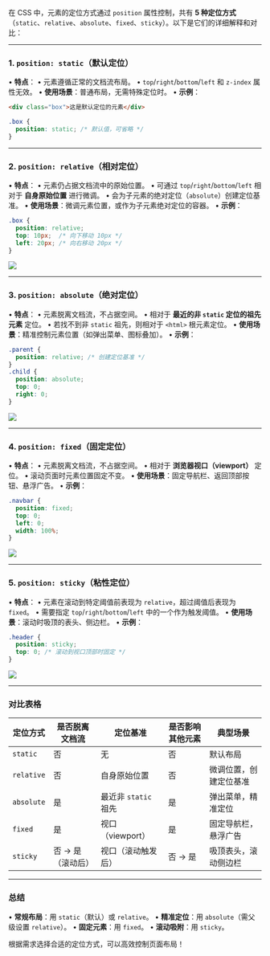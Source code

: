 在 CSS 中，元素的定位方式通过 `position` 属性控制，共有 **5 种定位方式**（`static`、`relative`、`absolute`、`fixed`、`sticky`）。以下是它们的详细解释和对比：

---

### **1. `position: static`（默认定位）**
• **特点**：
• 元素遵循正常的文档流布局。
• `top`/`right`/`bottom`/`left` 和 `z-index` 属性无效。
• **使用场景**：普通布局，无需特殊定位时。
• **示例**：
  ```html
  <div class="box">这是默认定位的元素</div>
  ```
  ```css
  .box {
    position: static; /* 默认值，可省略 */
  }
  ```

---

### **2. `position: relative`（相对定位）**
• **特点**：
• 元素仍占据文档流中的原始位置。
• 可通过 `top`/`right`/`bottom`/`left` 相对于 **自身原始位置** 进行微调。
• 会为子元素的绝对定位（`absolute`）创建定位基准。
• **使用场景**：微调元素位置，或作为子元素绝对定位的容器。
• **示例**：
  ```css
  .box {
    position: relative;
    top: 10px;  /* 向下移动 10px */
    left: 20px; /* 向右移动 20px */
  }
  ```
![](https://s3-gz01.didistatic.com/n9e-pub/image/doraemon/20240919133900.png)

---

### **3. `position: absolute`（绝对定位）**
• **特点**：
• 元素脱离文档流，不占据空间。
• 相对于 **最近的非 `static` 定位的祖先元素** 定位。
• 若找不到非 `static` 祖先，则相对于 `<html>` 根元素定位。
• **使用场景**：精准控制元素位置（如弹出菜单、图标叠加）。
• **示例**：
  ```css
  .parent {
    position: relative; /* 创建定位基准 */
  }
  .child {
    position: absolute;
    top: 0;
    right: 0;
  }
  ```
![](https://s3-gz01.didistatic.com/n9e-pub/image/doraemon/20240919133925.png)

---

### **4. `position: fixed`（固定定位）**
• **特点**：
• 元素脱离文档流，不占据空间。
• 相对于 **浏览器视口（viewport）** 定位。
• 滚动页面时元素位置固定不变。
• **使用场景**：固定导航栏、返回顶部按钮、悬浮广告。
• **示例**：
  ```css
  .navbar {
    position: fixed;
    top: 0;
    left: 0;
    width: 100%;
  }
  ```
![](https://s3-gz01.didistatic.com/n9e-pub/image/doraemon/20240919133950.png)

---

### **5. `position: sticky`（粘性定位）**
• **特点**：
• 元素在滚动到特定阈值前表现为 `relative`，超过阈值后表现为 `fixed`。
• 需要指定 `top`/`right`/`bottom`/`left` 中的一个作为触发阈值。
• **使用场景**：滚动时吸顶的表头、侧边栏。
• **示例**：
  ```css
  .header {
    position: sticky;
    top: 0; /* 滚动到视口顶部时固定 */
  }
  ```
![](https://s3-gz01.didistatic.com/n9e-pub/image/doraemon/20240919134016.png)

---

### **对比表格**
| 定位方式       | 是否脱离文档流 | 定位基准                  | 是否影响其他元素 | 典型场景               |
|----------------|----------------|--------------------------|----------------|-----------------------|
| `static`       | 否             | 无                        | 否             | 默认布局               |
| `relative`     | 否             | 自身原始位置               | 否             | 微调位置，创建定位基准 |
| `absolute`     | 是             | 最近非 `static` 祖先       | 是             | 弹出菜单，精准定位     |
| `fixed`        | 是             | 视口（viewport）           | 是             | 固定导航栏，悬浮广告   |
| `sticky`       | 否 → 是（滚动后）| 视口（滚动触发后）         | 否 → 是        | 吸顶表头，滚动侧边栏   |

---

### **总结**
• **常规布局**：用 `static`（默认）或 `relative`。
• **精准定位**：用 `absolute`（需父级设置 `relative`）。
• **固定元素**：用 `fixed`。
• **滚动吸附**：用 `sticky`。

根据需求选择合适的定位方式，可以高效控制页面布局！